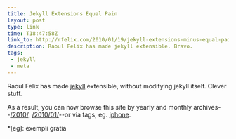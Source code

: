 ```yaml
---
title: Jekyll Extensions Equal Pain
layout: post
type: link
time: T18:47:58Z
link_to: http://rfelix.com/2010/01/19/jekyll-extensions-minus-equal-pain/
description: Raoul Felix has made jekyll extensible. Bravo.
tags:
 - jekyll
 - meta
---
```


Raoul Felix has made [jekyll](http://wiki.github.com/mojombo/jekyll/) extensible, without modifying jekyll itself. Clever stuff.

As a result, you can now browse this site by yearly and monthly archives--[/2010/](/2010/ "Archives for 2010"), [/2010/01/](/2010/01/ "Archives for January 2010")--or via tags, eg. [iphone](/tag/iphone/).

*[eg]: exempli gratia